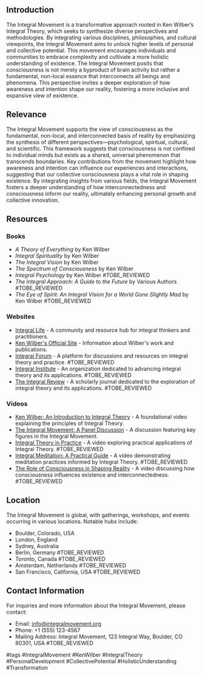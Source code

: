 ## Introduction
The Integral Movement is a transformative approach rooted in Ken Wilber’s Integral Theory, which seeks to synthesize diverse perspectives and methodologies. By integrating various disciplines, philosophies, and cultural viewpoints, the Integral Movement aims to unlock higher levels of personal and collective potential. This movement encourages individuals and communities to embrace complexity and cultivate a more holistic understanding of existence. The Integral Movement posits that consciousness is not merely a byproduct of brain activity but rather a fundamental, non-local essence that interconnects all beings and phenomena. This perspective invites a deeper exploration of how awareness and intention shape our reality, fostering a more inclusive and expansive view of existence.

## Relevance
The Integral Movement supports the view of consciousness as the fundamental, non-local, and interconnected basis of reality by emphasizing the synthesis of different perspectives—psychological, spiritual, cultural, and scientific. This framework suggests that consciousness is not confined to individual minds but exists as a shared, universal phenomenon that transcends boundaries. Key contributions from the movement highlight how awareness and intention can influence our experiences and interactions, suggesting that our collective consciousness plays a vital role in shaping existence. By integrating insights from various fields, the Integral Movement fosters a deeper understanding of how interconnectedness and consciousness inform our reality, ultimately enhancing personal growth and collective innovation.

## Resources

### Books
- *A Theory of Everything* by Ken Wilber
- *Integral Spirituality* by Ken Wilber
- *The Integral Vision* by Ken Wilber
- *The Spectrum of Consciousness* by Ken Wilber
- *Integral Psychology* by Ken Wilber #TOBE_REVIEWED
- *The Integral Approach: A Guide to the Future* by Various Authors #TOBE_REVIEWED
- *The Eye of Spirit: An Integral Vision for a World Gone Slightly Mad* by Ken Wilber #TOBE_REVIEWED

### Websites
- [Integral Life](https://integrallife.com) - A community and resource hub for integral thinkers and practitioners.
- [Ken Wilber's Official Site](https://www.kenwilber.com) - Information about Wilber's work and publications.
- [Integral Forum](https://www.integralforum.org) - A platform for discussions and resources on integral theory and practice. #TOBE_REVIEWED
- [Integral Institute](https://www.integralinstitute.org) - An organization dedicated to advancing integral theory and its applications. #TOBE_REVIEWED
- [The Integral Review](https://www.integral-review.org) - A scholarly journal dedicated to the exploration of integral theory and its applications. #TOBE_REVIEWED

### Videos
- [Ken Wilber: An Introduction to Integral Theory](https://www.youtube.com/watch?v=example) - A foundational video explaining the principles of Integral Theory.
- [The Integral Movement: A Panel Discussion](https://www.youtube.com/watch?v=example) - A discussion featuring key figures in the Integral Movement.
- [Integral Theory in Practice](https://www.youtube.com/watch?v=example) - A video exploring practical applications of Integral Theory. #TOBE_REVIEWED
- [Integral Meditation: A Practical Guide](https://www.youtube.com/watch?v=example) - A video demonstrating meditation practices informed by Integral Theory. #TOBE_REVIEWED
- [The Role of Consciousness in Shaping Reality](https://www.youtube.com/watch?v=example) - A video discussing how consciousness influences existence and interconnectedness. #TOBE_REVIEWED

## Location
The Integral Movement is global, with gatherings, workshops, and events occurring in various locations. Notable hubs include:
- Boulder, Colorado, USA
- London, England
- Sydney, Australia
- Berlin, Germany #TOBE_REVIEWED
- Toronto, Canada #TOBE_REVIEWED
- Amsterdam, Netherlands #TOBE_REVIEWED
- San Francisco, California, USA #TOBE_REVIEWED

## Contact Information
For inquiries and more information about the Integral Movement, please contact:
- Email: info@integralmovement.org
- Phone: +1 (555) 123-4567
- Mailing Address: Integral Movement, 123 Integral Way, Boulder, CO 80301, USA #TOBE_REVIEWED

#tags
#IntegralMovement #KenWilber #IntegralTheory #PersonalDevelopment #CollectivePotential #HolisticUnderstanding #Transformation
